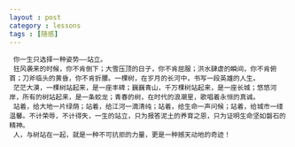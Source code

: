 ```yaml
---
layout : post
category : lessons
tags : [随感]
---
```

     你一生只选择一种姿势——站立。
     狂风袭来的时候，你不肯倒下；大雪压顶的日子，你不肯屈服；洪水肆虐的瞬间，你不肯俯首；刀斧临头的黄昏，你不肯折腰。一棵树，在岁月的长河中，书写一段英雄的人生。
     茫茫大漠，一棵树站起来，是一座丰碑；巍巍青山，千万棵树站起来，是一座长城；悠悠河岸，所有的树站起来，是一条蛟龙；青春的树，在时代的浪潮里，歌唱着永恒的真诚。
     站着，给大地一片绿荫；站着，给江河一滴清纯；站着，给生命一声问候；站着，给城市一缕温馨。不计荣辱，不计得失，一生的站立，只为报答泥土的养育之恩，只为证明生命坚如磐石的精神。
     人，与树站在一起，就是一种不可抗拒的力量，更是一种撼天动地的奇迹！
